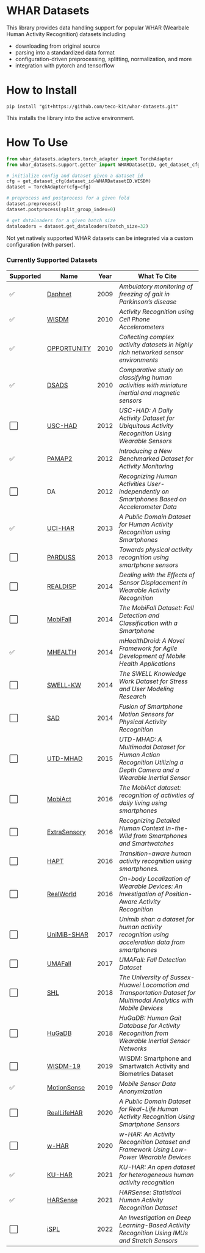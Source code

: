 # WHAR Datasets

This library provides data handling support for popular WHAR (Wearbale Human Activity Recognition) datasets including

<!-- - metadata descriptions in [DCAT-AP](https://www.dcat-ap.de/) and [Croissant](https://github.com/mlcommons/croissant) -->
- downloading from original source
- parsing into a standardized data format
- configuration-driven preprocessing, splitting, normalization, and more
- integration with pytorch and tensorflow

# How to Install

```
pip install "git+https://github.com/teco-kit/whar-datasets.git"
```

This installs the library into the active environment.

# How To Use

```python
from whar_datasets.adapters.torch_adapter import TorchAdapter
from whar_datasets.support.getter import WHARDatasetID, get_dataset_cfg

# initialize config and dataset given a dataset id
cfg = get_dataset_cfg(dataset_id=WHARDatasetID.WISDM)
dataset = TorchAdapter(cfg=cfg)

# preprocess and postprocess for a given fold
dataset.preprocess()
dataset.postprocess(split_group_index=0)

# get dataloaders for a given batch size
dataloaders = dataset.get_dataloaders(batch_size=32)
```

Not yet natively supported WHAR datasets can be integrated via a custom configuration (with parser).

### Currently Supported Datasets

| Supported | Name           | Year | What To Cite                                                                                       |
|-----------|----------------|------|---------------------------------------------------------------------------------------------|
| ✅        | [Daphnet](https://archive.ics.uci.edu/dataset/245/daphnet+freezing+of+gait)        | 2009 | *Ambulatory monitoring of freezing of gait in Parkinson’s disease*                         |
| ✅        | [WISDM](https://www.cis.fordham.edu/wisdm/dataset.php)       | 2010 | *Activity Recognition using Cell Phone Accelerometers*                                      |
| ✅        | [OPPORTUNITY](https://archive.ics.uci.edu/dataset/226/opportunity+activity+recognition)    | 2010 | *Collecting complex activity datasets in highly rich networked sensor environments*        |
| ✅        | [DSADS](https://archive.ics.uci.edu/dataset/256/daily+and+sports+activities)          | 2010 | *Comparative study on classifying human activities with miniature inertial and magnetic sensors* |
| ⬜        | [USC-HAD](https://sipi.usc.edu/had/)        | 2012 | *USC-HAD: A Daily Activity Dataset for Ubiquitous Activity Recognition Using Wearable Sensors* |
| ✅        | [PAMAP2](https://archive.ics.uci.edu/dataset/231/pamap2+physical+activity+monitoring)         | 2012 | *Introducing a New Benchmarked Dataset for Activity Monitoring*                            |
| ⬜        | DA | 2012 | *Recognizing Human Activities User-independently on Smartphones Based on Accelerometer Data* |
| ✅        | [UCI-HAR](https://archive.ics.uci.edu/dataset/240/human+activity+recognition+using+smartphones)        | 2013 | *A Public Domain Dataset for Human Activity Recognition using Smartphones*                  |
| ⬜        | [PARDUSS](https://www.utwente.nl/en/eemcs/ps/research/dataset/) | 2013 | *Towards physical activity recognition using smartphone sensors*     
| ⬜        | [REALDISP](https://archive.ics.uci.edu/dataset/305/realdisp+activity+recognition+dataset) | 2014 | *Dealing with the Effects of Sensor Displacement in Wearable Activity Recognition*                        |
| ⬜        | [MobiFall](https://bmi.hmu.gr/the-mobifall-and-mobiact-datasets-2/#) | 2014 | *The MobiFall Dataset: Fall Detection and Classification with a Smartphone*                |
| ✅        | [MHEALTH](https://archive.ics.uci.edu/dataset/319/mhealth+dataset)        | 2014 | *mHealthDroid: A Novel Framework for Agile Development of Mobile Health Applications*      |
| ⬜        | [SWELL-KW](https://www.kaggle.com/datasets/qiriro/swell-heart-rate-variability-hrv)          | 2014 | *The SWELL Knowledge Work Dataset for Stress and User Modeling Research*                   |
| ⬜        | [SAD](https://www.utwente.nl/en/eemcs/ps/research/dataset/) | 2014 | *Fusion of Smartphone Motion Sensors for Physical Activity Recognition*                    |
| ⬜        | [UTD-MHAD](https://personal.utdallas.edu/~kehtar/UTD-MHAD.html)       | 2015 | *UTD-MHAD: A Multimodal Dataset for Human Action Recognition Utilizing a Depth Camera and a Wearable Inertial Sensor* |
| ⬜        | [MobiAct](https://bmi.hmu.gr/the-mobifall-and-mobiact-datasets-2/#) | 2016 | *The MobiAct dataset: recognition of activities of daily living using smartphones*         |
| ⬜        | [ExtraSensory](http://extrasensory.ucsd.edu/)   | 2016 | *Recognizing Detailed Human Context In-the-Wild from Smartphones and Smartwatches*         |
| ⬜        | [HAPT](https://archive.ics.uci.edu/dataset/341/smartphone+based+recognition+of+human+activities+and+postural+transitions)           | 2016 | *Transition-aware human activity recognition using smartphones.*                           |
| ⬜        | [RealWorld](https://www.uni-mannheim.de/dws/research/projects/activity-recognition/dataset/dataset-realworld/)      | 2016 | *On-body Localization of Wearable Devices: An Investigation of Position-Aware Activity Recognition*    |
| ⬜        | [UniMiB-SHAR](http://www.sal.disco.unimib.it/technologies/unimib-shar/) | 2017 | *Unimib shar: a dataset for human activity recognition using acceleration data from smartphones* |
| ⬜        | [UMAFall](https://figshare.com/articles/dataset/UMA_ADL_FALL_Dataset_zip/4214283) | 2017 | *UMAFall: Fall Detection Dataset*                                                          |
| ⬜        | [SHL](http://www.shl-dataset.org/dataset/)            | 2018 | *The University of Sussex-Huawei Locomotion and Transportation Dataset for Multimodal Analytics with Mobile Devices* |
| ⬜        | [HuGaDB](https://github.com/romanchereshnev/HuGaDB)         | 2018 | *HuGaDB: Human Gait Database for Activity Recognition from Wearable Inertial Sensor Networks* |
| ⬜        | [WISDM-19](https://archive.ics.uci.edu/dataset/507/wisdm+smartphone+and+smartwatch+activity+and+biometrics+dataset)       | 2019 | WISDM: Smartphone and Smartwatch Activity and Biometrics Dataset |
| ✅        | [MotionSense](https://github.com/mmalekzadeh/motion-sense)    | 2019 | *Mobile Sensor Data Anonymization*                                                         |
| ⬜        | [RealLifeHAR](https://lbd.udc.es/research/real-life-HAR-dataset/)    | 2020 | *A Public Domain Dataset for Real-Life Human Activity Recognition Using Smartphone Sensors* |
| ⬜        | [w-HAR](https://github.com/gmbhat/human-activity-recognition)          | 2020 | *w-HAR: An Activity Recognition Dataset and Framework Using Low-Power Wearable Devices*    |
| ✅        | [KU-HAR](https://data.mendeley.com/datasets/45f952y38r/5)         | 2021 | *KU-HAR: An open dataset for heterogeneous human activity recognition*                     |
| ✅        | [HARSense](https://ieee-dataport.org/open-access/harsense-statistical-human-activity-recognition-dataset)       | 2021 | *HARSense: Statistical Human Activity Recognition Dataset*                                 |
| ⬜        | [iSPL](https://github.com/thunguyenth/HAR_IMU_Stretch) | 2022 | *An Investigation on Deep Learning-Based Activity Recognition Using IMUs and Stretch Sensors* |




